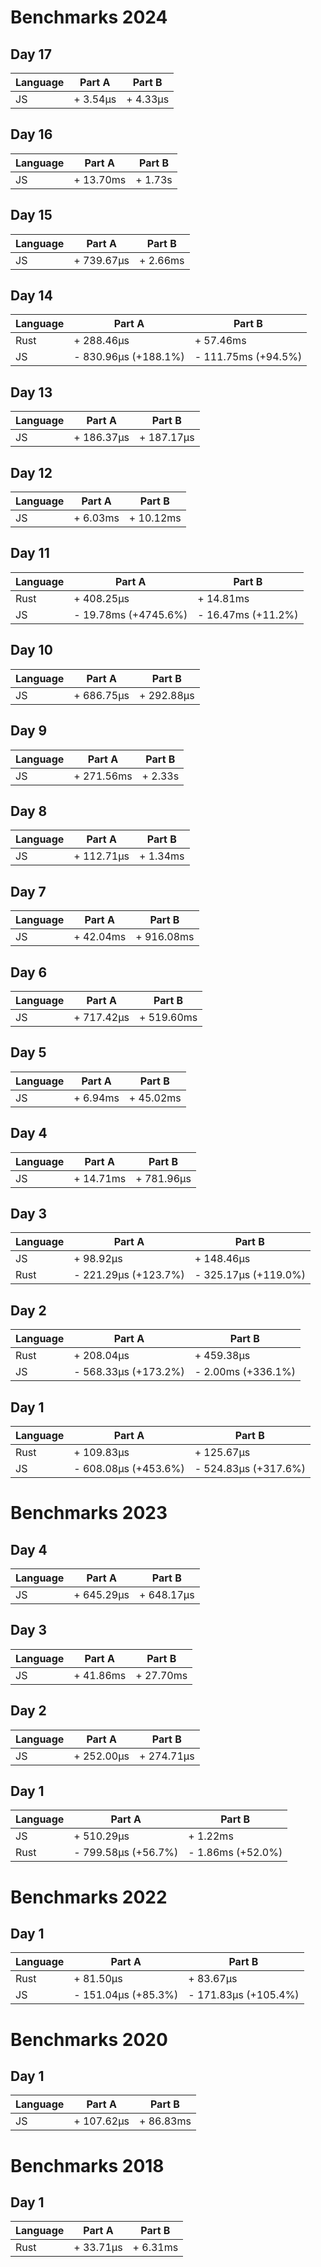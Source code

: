 # Benchmarks 2024

## Day 17

| Language | Part A | Part B |
|----------|--------|---------|
| JS | + 3.54µs | + 4.33µs |

## Day 16

| Language | Part A | Part B |
|----------|--------|---------|
| JS | + 13.70ms | + 1.73s |

## Day 15

| Language | Part A | Part B |
|----------|--------|---------|
| JS | + 739.67µs | + 2.66ms |

## Day 14

| Language | Part A | Part B |
|----------|--------|---------|
| Rust | + 288.46µs | + 57.46ms |
| JS | - 830.96µs (+188.1%) | - 111.75ms (+94.5%) |

## Day 13

| Language | Part A | Part B |
|----------|--------|---------|
| JS | + 186.37µs | + 187.17µs |

## Day 12

| Language | Part A | Part B |
|----------|--------|---------|
| JS | + 6.03ms | + 10.12ms |

## Day 11

| Language | Part A | Part B |
|----------|--------|---------|
| Rust | + 408.25µs | + 14.81ms |
| JS | - 19.78ms (+4745.6%) | - 16.47ms (+11.2%) |

## Day 10

| Language | Part A | Part B |
|----------|--------|---------|
| JS | + 686.75µs | + 292.88µs |

## Day 9

| Language | Part A | Part B |
|----------|--------|---------|
| JS | + 271.56ms | + 2.33s |

## Day 8

| Language | Part A | Part B |
|----------|--------|---------|
| JS | + 112.71µs | + 1.34ms |

## Day 7

| Language | Part A | Part B |
|----------|--------|---------|
| JS | + 42.04ms | + 916.08ms |

## Day 6

| Language | Part A | Part B |
|----------|--------|---------|
| JS | + 717.42µs | + 519.60ms |

## Day 5

| Language | Part A | Part B |
|----------|--------|---------|
| JS | + 6.94ms | + 45.02ms |

## Day 4

| Language | Part A | Part B |
|----------|--------|---------|
| JS | + 14.71ms | + 781.96µs |

## Day 3

| Language | Part A | Part B |
|----------|--------|---------|
| JS | + 98.92µs | + 148.46µs |
| Rust | - 221.29µs (+123.7%) | - 325.17µs (+119.0%) |

## Day 2

| Language | Part A | Part B |
|----------|--------|---------|
| Rust | + 208.04µs | + 459.38µs |
| JS | - 568.33µs (+173.2%) | - 2.00ms (+336.1%) |

## Day 1

| Language | Part A | Part B |
|----------|--------|---------|
| Rust | + 109.83µs | + 125.67µs |
| JS | - 608.08µs (+453.6%) | - 524.83µs (+317.6%) |


# Benchmarks 2023

## Day 4

| Language | Part A | Part B |
|----------|--------|---------|
| JS | + 645.29µs | + 648.17µs |

## Day 3

| Language | Part A | Part B |
|----------|--------|---------|
| JS | + 41.86ms | + 27.70ms |

## Day 2

| Language | Part A | Part B |
|----------|--------|---------|
| JS | + 252.00µs | + 274.71µs |

## Day 1

| Language | Part A | Part B |
|----------|--------|---------|
| JS | + 510.29µs | + 1.22ms |
| Rust | - 799.58µs (+56.7%) | - 1.86ms (+52.0%) |


# Benchmarks 2022

## Day 1

| Language | Part A | Part B |
|----------|--------|---------|
| Rust | + 81.50µs | + 83.67µs |
| JS | - 151.04µs (+85.3%) | - 171.83µs (+105.4%) |


# Benchmarks 2020

## Day 1

| Language | Part A | Part B |
|----------|--------|---------|
| JS | + 107.62µs | + 86.83ms |


# Benchmarks 2018

## Day 1

| Language | Part A | Part B |
|----------|--------|---------|
| Rust | + 33.71µs | + 6.31ms |

